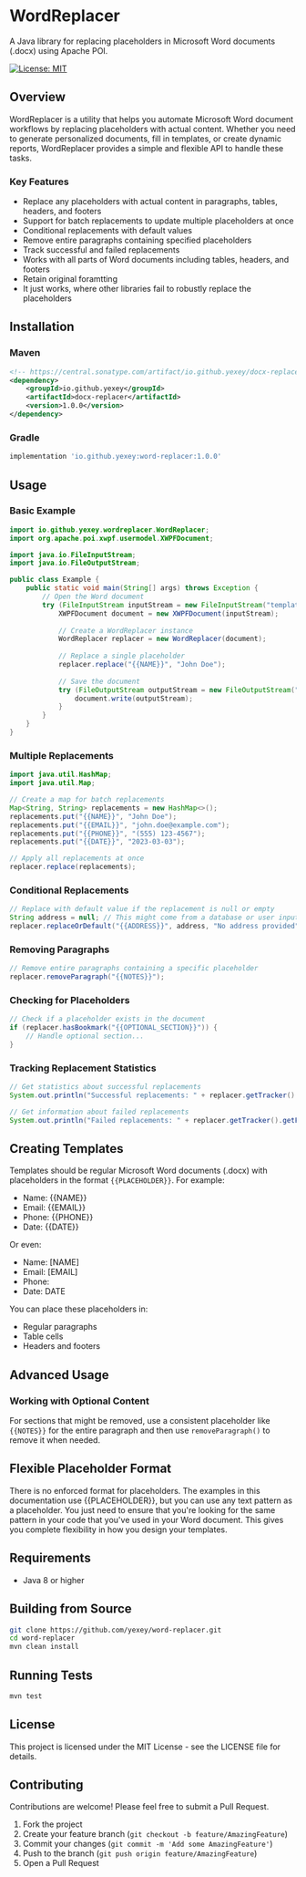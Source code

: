 # WordReplacer

A Java library for replacing placeholders in Microsoft Word documents (.docx) using Apache POI.

[![License: MIT](https://img.shields.io/badge/License-MIT-yellow.svg)](https://opensource.org/licenses/MIT)

## Overview

WordReplacer is a utility that helps you automate Microsoft Word document workflows by replacing placeholders with actual content. Whether you need to generate personalized documents, fill in templates, or create dynamic reports, WordReplacer provides a simple and flexible API to handle these tasks.

### Key Features

- Replace any placeholders with actual content in paragraphs, tables, headers, and footers
- Support for batch replacements to update multiple placeholders at once
- Conditional replacements with default values
- Remove entire paragraphs containing specified placeholders
- Track successful and failed replacements
- Works with all parts of Word documents including tables, headers, and footers
- Retain original foramtting
- It just works, where other libraries fail to robustly replace the placeholders

## Installation

### Maven

```xml
<!-- https://central.sonatype.com/artifact/io.github.yexey/docx-replacer -->
<dependency>
    <groupId>io.github.yexey</groupId>
    <artifactId>docx-replacer</artifactId>
    <version>1.0.0</version>
</dependency>
```

### Gradle

```groovy
implementation 'io.github.yexey:word-replacer:1.0.0'
```

## Usage

### Basic Example

```java
import io.github.yexey.wordreplacer.WordReplacer;
import org.apache.poi.xwpf.usermodel.XWPFDocument;

import java.io.FileInputStream;
import java.io.FileOutputStream;

public class Example {
    public static void main(String[] args) throws Exception {
        // Open the Word document
        try (FileInputStream inputStream = new FileInputStream("template.docx")) {
            XWPFDocument document = new XWPFDocument(inputStream);
            
            // Create a WordReplacer instance
            WordReplacer replacer = new WordReplacer(document);
            
            // Replace a single placeholder
            replacer.replace("{{NAME}}", "John Doe");
            
            // Save the document
            try (FileOutputStream outputStream = new FileOutputStream("output.docx")) {
                document.write(outputStream);
            }
        }
    }
}
```

### Multiple Replacements

```java
import java.util.HashMap;
import java.util.Map;

// Create a map for batch replacements
Map<String, String> replacements = new HashMap<>();
replacements.put("{{NAME}}", "John Doe");
replacements.put("{{EMAIL}}", "john.doe@example.com");
replacements.put("{{PHONE}}", "(555) 123-4567");
replacements.put("{{DATE}}", "2023-03-03");

// Apply all replacements at once
replacer.replace(replacements);
```

### Conditional Replacements

```java
// Replace with default value if the replacement is null or empty
String address = null; // This might come from a database or user input
replacer.replaceOrDefault("{{ADDRESS}}", address, "No address provided");
```

### Removing Paragraphs

```java
// Remove entire paragraphs containing a specific placeholder
replacer.removeParagraph("{{NOTES}}");
```

### Checking for Placeholders

```java
// Check if a placeholder exists in the document
if (replacer.hasBookmark("{{OPTIONAL_SECTION}}")) {
    // Handle optional section...
}
```

### Tracking Replacement Statistics

```java
// Get statistics about successful replacements
System.out.println("Successful replacements: " + replacer.getTracker().getReplacementCounts());

// Get information about failed replacements
System.out.println("Failed replacements: " + replacer.getTracker().getFailedReplacements());
```

## Creating Templates

Templates should be regular Microsoft Word documents (.docx) with placeholders in the format `{{PLACEHOLDER}}`. For example:

- Name: {{NAME}}
- Email: {{EMAIL}}
- Phone: {{PHONE}}
- Date: {{DATE}}

Or even:

- Name: [NAME]
- Email: [EMAIL]
- Phone: <PHONE>
- Date: DATE

You can place these placeholders in:
- Regular paragraphs
- Table cells
- Headers and footers

## Advanced Usage

### Working with Optional Content

For sections that might be removed, use a consistent placeholder like `{{NOTES}}` for the entire paragraph and then use `removeParagraph()` to remove it when needed.

## Flexible Placeholder Format

There is no enforced format for placeholders. 
The examples in this documentation use {{PLACEHOLDER}}, but you can use any text pattern as a placeholder. 
You just need to ensure that you're looking for the same pattern in your code that you've used in your Word document. 
This gives you complete flexibility in how you design your templates.

## Requirements

- Java 8 or higher

## Building from Source

```bash
git clone https://github.com/yexey/word-replacer.git
cd word-replacer
mvn clean install
```

## Running Tests

```bash
mvn test
```

## License

This project is licensed under the MIT License - see the LICENSE file for details.

## Contributing

Contributions are welcome! Please feel free to submit a Pull Request.

1. Fork the project
2. Create your feature branch (`git checkout -b feature/AmazingFeature`)
3. Commit your changes (`git commit -m 'Add some AmazingFeature'`)
4. Push to the branch (`git push origin feature/AmazingFeature`)
5. Open a Pull Request

